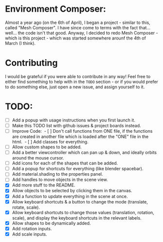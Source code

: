 # Environment Composer:
Almost a year ago (on the 6th of April), I began a project - similar to this, called "Mesh Composer". I have since come to terms with the fact that... well... the code isn't that good. Anyway, I decided to redo Mesh Composer - which is this project - which was started somewhere arounf the 4th of March (I think).

# Contributing
I would be grateful if you were able to contribute in any way! Feel free to either find something to help with in the `TODO` section - or if you would prefer to do something else, just open a new issue, and assign yourself to it.

# TODO: 
- [ ] Add a popup with usage instructions when you first launch it.
- [ ] Make this TODO list with github issues & project boards instead.
- [ ] Improve Code:
&nbsp;- [ ] Don't call functions from ONE file, if the functions are created in another file which is loaded after the "ONE" file in the html.
&nbsp;- [ ] Add classes for everything.
- [ ] Allow custom shapes to be added.
- [ ] Add a better viewcontroller which can pan up & down, and ideally orbits around the mouse cursor.
- [ ] Add icons for each of the shapes that can be added.
- [ ] Add a popup for shortcuts for everything (like blender spacebar).
- [ ] Add material.shading to the properties panel.
- [ ] Add handles to move objects in the scene view.
- [x] Add more stuff to the README.
- [x] Allow objects to be selected by clicking them in the canvas.
- [x] Add a function to update everything in the scene at once.
- [x] Allow keyboard shortcuts & a button to change the mode (translate, rotate, scale).
- [x] Allow keyboard shortcuts to change those values (translation, rotation, scale), and display the keyboard shortcuts in the relevant labels.
- [x] Allow shapes to be dynamically added.
- [x] Add rotation inputs.
- [x] Add scale inputs.
